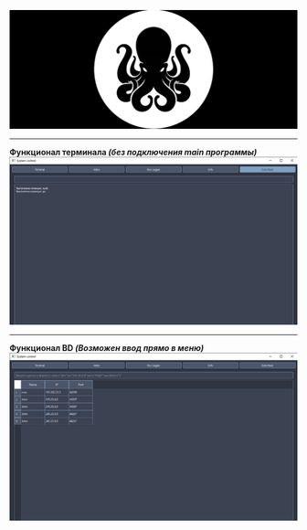 ![Картинка кракен](img/imgReadme/kraken_background.jpg)

---

**Функционал терминала _(без подключения main программы)_**
![Функционал терминала](img/imgReadme/terminal1.png)

---

**Функционал BD _(Возможен ввод прямо в меню)_**
![Функционал BD](img/imgReadme/db1.png)